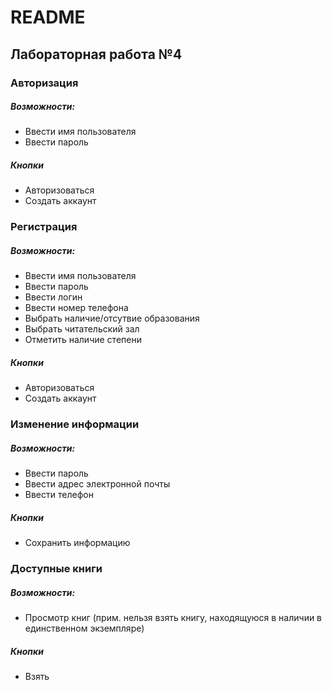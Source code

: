 # README
## Лабораторная работа №4

### Авторизация
##### Возможности: 
- Ввести имя пользователя
- Ввести пароль

##### Кнопки
- Авторизоваться
- Создать аккаунт

### Регистрация
##### Возможности: 
- Ввести имя пользователя
- Ввести пароль
- Ввести логин
- Ввести номер телефона
- Выбрать наличие/отсутвие образования
- Выбрать читательский зал
- Отметить наличие степени

##### Кнопки
- Авторизоваться
- Создать аккаунт


### Изменение информации
##### Возможности: 
- Ввести пароль
- Ввести адрес электронной почты
- Ввести телефон

##### Кнопки
- Сохранить информацию

### Доступные книги
##### Возможности: 
- Просмотр книг (прим. нельзя взять книгу, находящуюся в наличии в единственном экземпляре)

##### Кнопки
- Взять